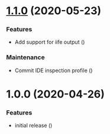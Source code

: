 # [1.1.0](https://github.com/Alorel/rollup-plugin-index-denderer/compare/1.0.0...1.1.0) (2020-05-23)


### Features

* Add support for iife output ([](https://github.com/Alorel/rollup-plugin-index-denderer/commit/fbea86f90836c461938ee138dd12cce0e43715ef))


### Maintenance

* Commit IDE inspection profile ([](https://github.com/Alorel/rollup-plugin-index-denderer/commit/7785f76b1dd0401c5c1b815756f0def570217961))

# 1.0.0 (2020-04-26)


### Features

* initial release ([](https://github.com/Alorel/rollup-plugin-index-denderer/commit/aed52317b7b5e56388262be5983e716a92d630de))
